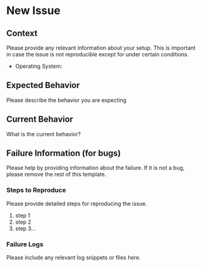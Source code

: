 # New Issue

## Context

Please provide any relevant information about your setup. This is important in case the issue is not reproducible except for under certain conditions.

* Operating System:

## Expected Behavior

Please describe the behavior you are expecting

## Current Behavior

What is the current behavior?

## Failure Information (for bugs)

Please help by providing information about the failure. If it is not a bug, please remove the rest of this template.

### Steps to Reproduce

Please provide detailed steps for reproducing the issue.

1. step 1
2. step 2
3. step 3...

### Failure Logs

Please include any relevant log snippets or files here.